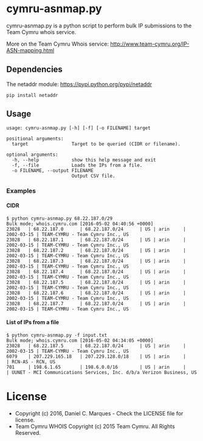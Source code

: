 # cymru-asnmap.py

cymru-asnmap.py is a python script to perform bulk IP submissions to the Team Cymru
whois service.

More on the Team Cymru Whois service: http://www.team-cymru.org/IP-ASN-mapping.html

## Dependencies
The netaddr module: https://pypi.python.org/pypi/netaddr

```
pip install netaddr
```

## Usage

```
usage: cymru-asnmap.py [-h] [-f] [-o FILENAME] target

positional arguments:
  target                Target to be queried (CIDR or filename).

optional arguments:
  -h, --help            show this help message and exit
  -f, --file            Loads the IPs from a file.
  -o FILENAME, --output FILENAME
                        Output CSV file.
```

### Examples

#### CIDR
```
$ python cymru-asnmap.py 68.22.187.0/29
Bulk mode; whois.cymru.com [2016-05-02 04:40:56 +0000]
23028   | 68.22.187.0      | 68.22.187.0/24      | US | arin     | 2002-03-15 | TEAM-CYMRU - Team Cymru Inc., US
23028   | 68.22.187.1      | 68.22.187.0/24      | US | arin     | 2002-03-15 | TEAM-CYMRU - Team Cymru Inc., US
23028   | 68.22.187.2      | 68.22.187.0/24      | US | arin     | 2002-03-15 | TEAM-CYMRU - Team Cymru Inc., US
23028   | 68.22.187.3      | 68.22.187.0/24      | US | arin     | 2002-03-15 | TEAM-CYMRU - Team Cymru Inc., US
23028   | 68.22.187.4      | 68.22.187.0/24      | US | arin     | 2002-03-15 | TEAM-CYMRU - Team Cymru Inc., US
23028   | 68.22.187.5      | 68.22.187.0/24      | US | arin     | 2002-03-15 | TEAM-CYMRU - Team Cymru Inc., US
23028   | 68.22.187.6      | 68.22.187.0/24      | US | arin     | 2002-03-15 | TEAM-CYMRU - Team Cymru Inc., US
23028   | 68.22.187.7      | 68.22.187.0/24      | US | arin     | 2002-03-15 | TEAM-CYMRU - Team Cymru Inc., US
```


#### List of IPs from a file
```
$ python cymru-asnmap.py -f input.txt
Bulk mode; whois.cymru.com [2016-05-02 04:34:05 +0000]
23028   | 68.22.187.5      | 68.22.187.0/24      | US | arin     | 2002-03-15 | TEAM-CYMRU - Team Cymru Inc., US
6079    | 207.229.165.18   | 207.229.128.0/18    | US | arin     |            | RCN-AS - RCN, US
701     | 198.6.1.65       | 198.6.0.0/16        | US | arin     |            | UUNET - MCI Communications Services, Inc. d/b/a Verizon Business, US
```

# License
* Copyright (c) 2016, Daniel C. Marques - Check the LICENSE file for license.
* Team Cymru WHOIS Copyright (c) 2015 Team Cymru. All Rights Reserved.

